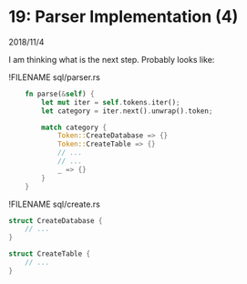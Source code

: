 # 19: Parser Implementation (4)

2018/11/4

I am thinking what is the next step. Probably looks like:

!FILENAME sql/parser.rs

```rust
    fn parse(&self) {
        let mut iter = self.tokens.iter();
        let category = iter.next().unwrap().token;

        match category {
            Token::CreateDatabase => {}
            Token::CreateTable => {}
            // ...
            // ...
            _ => {}
        }
    }
```

!FILENAME sql/create.rs

```rust
struct CreateDatabase {
    // ...
}

struct CreateTable {
    // ...
}
```